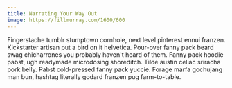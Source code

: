 ```yaml
---
title: Narrating Your Way Out
image: https://fillmurray.com/1600/600
---
```

Fingerstache tumblr stumptown cornhole, next level pinterest ennui franzen. Kickstarter artisan put a bird on it helvetica. Pour-over fanny pack beard swag chicharrones you probably haven't heard of them. Fanny pack hoodie pabst, ugh readymade microdosing shoreditch. Tilde austin celiac sriracha pork belly. Pabst cold-pressed fanny pack yuccie. Forage marfa gochujang man bun, hashtag literally godard franzen pug farm-to-table.
